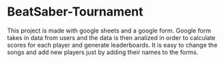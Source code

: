 # BeatSaber-Tournament
 
This project is made with google sheets and a google form. Google form takes in data from users and the data is then analized in order to calculate scores for each player and generate leaderboards. It is easy to change the songs and add new players just by adding their names to the forms. 
